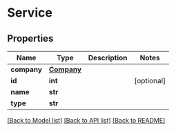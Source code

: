 # Service

## Properties
Name | Type | Description | Notes
------------ | ------------- | ------------- | -------------
**company** | [**Company**](Company.md) |  | 
**id** | **int** |  | [optional] 
**name** | **str** |  | 
**type** | **str** |  | 

[[Back to Model list]](../README.md#documentation-for-models) [[Back to API list]](../README.md#documentation-for-api-endpoints) [[Back to README]](../README.md)


